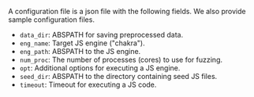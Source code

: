  A configuration file is a json file with the following fields. We also provide
 sample configuration files.
 - `data_dir`: ABSPATH for saving preprocessed data.
 - `eng_name`: Target JS engine ("chakra").
 - `eng_path`: ABSPATH to the JS engine.
 - `num_proc`: The number of processes (cores) to use for fuzzing.
 - `opt`: Additional options for executing a JS engine.
 - `seed_dir`: ABSPATH to the directory containing seed JS files.
 - `timeout`: Timeout for executing a JS code.
